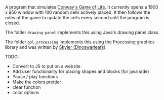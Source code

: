 A program that simulates [Conway's Game of Life](https://en.wikipedia.org/wiki/Conway%27s_Game_of_Life). It currently opens a 1900 x 950 window with 100 random cells actively placed. It then follows the rules of the game to update the cells every second until the program is closed.

The folder `drawing-panel` implements this using Java's drawing panel class.

The folder `gol_processing` implements this using the Processing graphics library and was written by [Skyler (Dinoswarleafs)](https://github.com/Dinoswarleafs). 

TODO:
- Convert to JS to put on a website
- Add user functionality for placing shapes and blocks (for java side)
- Pause / play functions
- Make the colors prettier
- clear function
- color options
